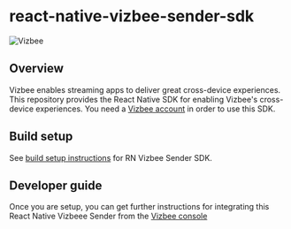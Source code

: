 
# react-native-vizbee-sender-sdk
![Vizbee](https://static.claspws.tv/images/common/logos/vizbee_logo_tagline.png)

## Overview

Vizbee enables streaming apps to deliver great cross-device experiences. This repository provides the React Native SDK for enabling Vizbee's cross-device experiences. You need a [Vizbee account](https://console.vizbee.tv) in order to use this SDK.

## Build setup

See [build setup instructions](https://gist.github.com/vizbee/48815c9cf8f752507b470ef99c6cc090) for RN Vizbee Sender SDK.

## Developer guide

Once you are setup, you can get further instructions for integrating this React Native Vizbeee Sender from the [Vizbee console](https://console.vizbee.tv)
  
